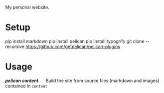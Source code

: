 My personal website.

# Setup
pip install markdown
pip install pelican
pip install typogrify
git clone --recursive https://github.com/getpelican/pelican-plugins


# Usage
***pelican content***
&nbsp;&nbsp;&nbsp;&nbsp;&nbsp;Build the site from source files (markdown and images) contained in `content`

